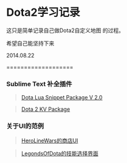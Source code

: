 Dota2学习记录
===================

这只是简单记录自己做Dota2自定义地图 的过程。

希望自己能坚持下来

  2014.08.22
  
===================

### Sublime Text 补全插件
> [Dota Lua Snippet Package V 2.0](https://github.com/bhargavrpatel/Dota-2-Sublime-Packages)

> [Dota 2 KV Package](https://github.com/bhargavrpatel/dota_kv)
  

### 关于UI的范例
> [HeroLineWars的商店UI](https://github.com/zedor/SpellShop_UI)

> [LegondsOfDota的技能选择界面](https://github.com/XavierCHN/LegendsOfDota/tree/master/lod/HudSRC)
